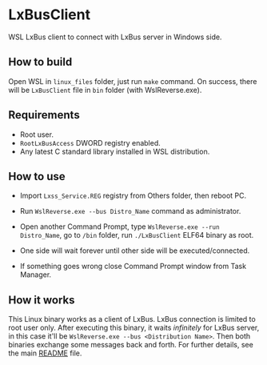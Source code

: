 # LxBusClient

WSL LxBus client to connect with LxBus server in Windows side. 

## How to build 

Open WSL in `linux_files` folder, just run `make` command. On success,
there will be `LxBusClient` file in `bin` folder (with WslReverse.exe).

## Requirements

* Root user. 
* `RootLxBusAccess` DWORD registry enabled. 
* Any latest C standard library installed in WSL distribution. 

## How to use

* Import `Lxss_Service.REG` registry from Others folder, then reboot PC. 
* Run `WslReverse.exe --bus Distro_Name` command as administrator. 

* Open another Command Prompt, type `WslReverse.exe --run Distro_Name`,
go to `/bin` folder, run `./LxBusClient` ELF64 binary as root. 

* One side will wait forever until other side will be executed/connected. 
* If something goes wrong close Command Prompt window from Task Manager. 

## How it works

This Linux binary works as a client of LxBus. LxBus connection is limited
to root user only. After executing this binary, it waits _infinitely_ for
LxBus server, in this case it'll be `WslReverse.exe --bus <Distribution Name>`.
Then both binaries exchange some messages back and forth.
For further details, see the main [README](../README.md) file. 
